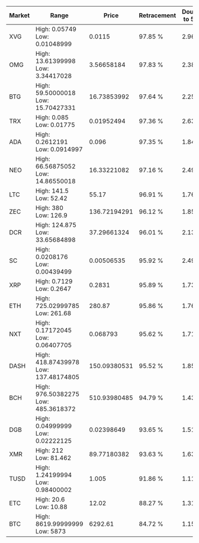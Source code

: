 | Market | Range | Price| Retracement | Doubles to 50% |
| --- | --- | --- | --- | --- |
| XVG | High: 0.05749<br />Low: 0.01048999 | 0.0115 | 97.85 % | 2.96 |
| OMG | High: 13.61399998<br />Low: 3.34417028 | 3.56658184 | 97.83 % | 2.38 |
| BTG | High: 59.50000018<br />Low: 15.70427331 | 16.73853992 | 97.64 % | 2.25 |
| TRX | High: 0.085<br />Low: 0.01775 | 0.01952494 | 97.36 % | 2.63 |
| ADA | High: 0.2612191<br />Low: 0.0914997 | 0.096 | 97.35 % | 1.84 |
| NEO | High: 66.56875052<br />Low: 14.86550018 | 16.33221082 | 97.16 % | 2.49 |
| LTC | High: 141.5<br />Low: 52.42 | 55.17 | 96.91 % | 1.76 |
| ZEC | High: 380<br />Low: 126.9 | 136.72194291 | 96.12 % | 1.85 |
| DCR | High: 124.875<br />Low: 33.65684898 | 37.29661324 | 96.01 % | 2.13 |
| SC | High: 0.0208176<br />Low: 0.00439499 | 0.00506535 | 95.92 % | 2.49 |
| XRP | High: 0.7129<br />Low: 0.2647 | 0.2831 | 95.89 % | 1.73 |
| ETH | High: 725.02999785<br />Low: 261.68 | 280.87 | 95.86 % | 1.76 |
| NXT | High: 0.17172045<br />Low: 0.06407705 | 0.068793 | 95.62 % | 1.71 |
| DASH | High: 418.87439978<br />Low: 137.48174805 | 150.09380531 | 95.52 % | 1.85 |
| BCH | High: 976.50382275<br />Low: 485.3618372 | 510.93980485 | 94.79 % | 1.43 |
| DGB | High: 0.04999999<br />Low: 0.02222125 | 0.02398649 | 93.65 % | 1.51 |
| XMR | High: 212<br />Low: 81.462 | 89.77180382 | 93.63 % | 1.63 |
| TUSD | High: 1.24199994<br />Low: 0.98400002 | 1.005 | 91.86 % | 1.11 |
| ETC | High: 20.6<br />Low: 10.88 | 12.02 | 88.27 % | 1.31 |
| BTC | High: 8619.99999999<br />Low: 5873 | 6292.61 | 84.72 % | 1.15 |
